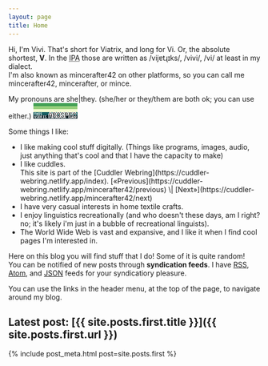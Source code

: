```yaml
---
layout: page
title: Home
---
```

Hi, I'm Vivi. That's short for Viatrix, and long for Vi. Or, the absolute shortest, **V**. In the <abbr title="International Phonetic Alphabet">IPA</abbr> those are written as /vijɐtɻɪks/, /vivi/, /vi/ at least in my dialect.  
I'm also known as mincerafter42 on other platforms, so you can call me mincerafter42, mincerafter, or mince.

My pronouns are she\|they. (she/her or they/them are both ok; you can use either.) [![I'm aro-spec, a demigirl, trans, non-binary, and asexual.](/assets/ident-8831.gif)](/labels)

Some things I like:
- I like making cool stuff digitally. (Things like programs, images, audio, just anything that's cool and that I have the capacity to make)
- I like cuddles.
  <aside markdown=1>
  This site is part of the [Cuddler Webring](https://cuddler-webring.netlify.app/index).  
  [«Previous](https://cuddler-webring.netlify.app/mincerafter42/previous) \| [Next»](https://cuddler-webring.netlify.app/mincerafter42/next)
  </aside>
- I have very casual interests in home textile crafts.
- I enjoy linguistics recreationally (and who doesn't these days, am I right? no; it's likely i'm just in a bubble of recreational linguists).
- The World Wide Web is vast and expansive, and I like it when I find cool pages I'm interested in.

Here on this blog you will find stuff that I do! Some of it is quite random!  
You can be notified of new posts through <b>syndication feeds</b>. I have [RSS](/feed.rss), [Atom](/feed.atom), and [JSON](/feed.json) feeds for your syndicatiory pleasure.

You can use the links in the header menu, at the top of the page, to navigate around my blog.

## Latest post: [{{ site.posts.first.title }}]({{ site.posts.first.url }})
{% include post_meta.html post=site.posts.first %}

